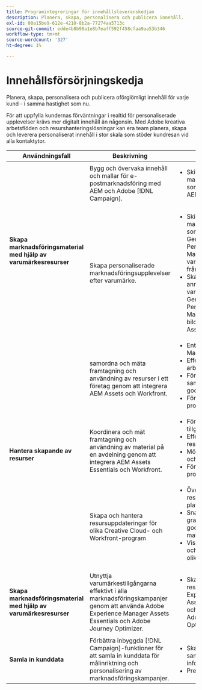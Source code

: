 ```yaml
---
title: Programintegreringar för innehållsleveranskedjan
description: Planera, skapa, personalisera och publicera innehåll.
exl-id: 00a15be9-612e-4210-8b2a-77274aa5713c
source-git-commit: edde4b8b98a1e8b7eaff592f458cfaa9aa53b346
workflow-type: tm+mt
source-wordcount: '327'
ht-degree: 1%

---
```


# Innehållsförsörjningskedja

Planera, skapa, personalisera och publicera oförglömligt innehåll för varje kund - i samma hastighet som nu.

För att uppfylla kundernas förväntningar i realtid för personaliserade upplevelser krävs mer digitalt innehåll än någonsin. Med Adobe kreativa arbetsflöden och resurshanteringslösningar kan era team planera, skapa och leverera personaliserat innehåll i stor skala som stöder kundresan vid alla kontaktytor.

<table>
 <thead>
    <tr>
      <th>Användningsfall</th>
      <th>Beskrivning</th>
      <th>Exempel</th>
      <th>Program</th>
    </tr>
  </thead>
  <tbody>
<tr>
  <td rowspan="2"><strong>Skapa marknadsföringsmaterial med hjälp av varumärkesresurser</strong><br/></td>
  <td>Bygg och övervaka innehåll och mallar för e-postmarknadsföring med AEM och Adobe [!DNL Campaign].</td>
  <td>
    <ul>
      <li>Skicka marknadsföringsmejl som skapats med AEM</li>
    </ul>    
  </td>
  <td><a href="../integrations-between-applications/experience-manager/experience-manager-campaign.md">[!DNL Campaign] och AEM</a></td>
</tr>
<tr>
  <td>Skapa personaliserade marknadsföringsupplevelser efter varumärke.</td>
  <td>
    <ul>
      <li>Skicka marknadsföringsmejl som skapats i GenStudio for Performance Marketing med varumärkesbilder från AEM Assets.</li>
      <li>Skapa Meta-annonser för varumärken i GenStudio for Performance Marketing med bilder från AEM Assets.</li>
    </ul>    
  </td>
  <td><a href="../integrations-between-applications/experience-manager/experience-manager-genstudio-for-performance-marketing.md">GenStudio for Performance Marketing och AEM</a></td>
</tr>
<tr>
  <td rowspan="3"><strong>Hantera skapande av resurser</strong><br/></td>
  <td>samordna och mäta framtagning och användning av resurser i ett företag genom att integrera AEM Assets och Workfront.</td>
  <td>
    <ul style="margin-top: 0;">
      <li>Enterprise Asset Management</li>
      <li>Effektivisera arbetsflöden</li>
      <li>Förbättra samarbetet och godkännandet</li>
      <li>Förbättra projekthanteringen</li>
    </ul>    
  </td>
  <td><a href="../integrations-between-applications/experience-manager/experience-manager-workfront.md">AEM Assets och Workfront</a></td>
</tr>
<tr>
  <td>Koordinera och mät framtagning och användning av material på en avdelning genom att integrera AEM Assets Essentials och Workfront.</td>
  <td>
    <ul style="margin-top: 0;">
      <li>Förvaltning av tillgångar</li>
      <li>Effektivisera resurshanteringen</li>
      <li>Möjliggör samarbete och godkännande</li>
      <li>Förbättra projekthanteringen</li>
    </ul>    
  </td>
  <td><a href="../integrations-between-applications/experience-manager/experience-manager-workfront.md">AEM Assets Essentials och Workfront</a></td>
</tr>
<tr>
  <td>Skapa och hantera resursuppdateringar för olika Creative Cloud- och Workfront-program</td>
  <td>
    <ul style="margin-top: 0;">
      <li>Överför och dela resurser på flera plattformar</li>
      <li>Snabba upp granskning och godkännande av material</li>
      <li>Visa materialkrav och feedback för olika plattformar</li>
    </ul>    
  </td>
  <td><a href="/help/integrations/integrations-between-applications/workfront/workfront-creative-cloud.md">Creative Cloud och Workfront</a></td>
</tr>
<tr>
  <td><strong>Skapa marknadsföringsmaterial med hjälp av varumärkesresurser</strong><br/></td>
  <td>Utnyttja varumärkestillgångarna effektivt i alla marknadsföringskampanjer genom att använda Adobe Experience Manager Assets Essentials och Adobe Journey Optimizer.
  </td>
  <td>
    <ul>
      <li>Skapa och hantera resurser i Experience Manager Assets Essentials och använd dem i Adobe Journey Optimizer</li>
    </ul>
  </td>
  <td><a href="../integrations-between-applications/journey-optimizer/journey-optimizer-experience-manager.md">Journey Optimizer och AEM Asset Essentials</a></td>
</tr>
<tr>
  <td><strong>Samla in kunddata</strong><br/></td>
  <td>Förbättra inbyggda [!DNL Campaign]-funktioner för att samla in kunddata för målinriktning och personalisering av marknadsföringskampanjer.
  </td>
  <td>
    <ul>
      <li>Skapa profiler och samla in ytterligare information. </li>
      <li>Prenumerationer</li>
    </ul>
  </td>
  <td><a href="../integrations-between-applications/experience-manager/experience-manager-campaign.md">AEM Forms och [!DNL Campaign] Standard</a></td>
</tr>
</tbody>
</table>
